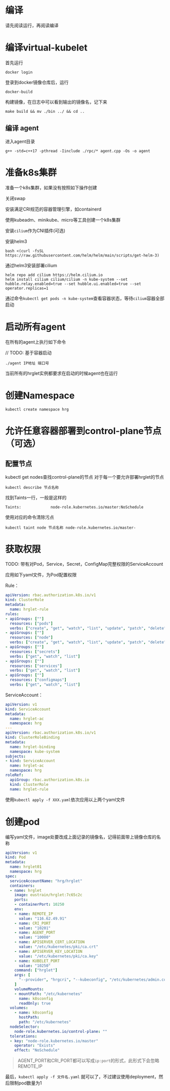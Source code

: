 # 编译

请先阅读运行，再阅读编译

# 编译virtual-kubelet

首先运行

```shell
docker login
```

登录到docker镜像仓库后，运行

```shell
docker-build
```

构建镜像，在日志中可以看到输出的镜像名，记下来

```shell
make build && mv ./bin ../ && cd ..
```

## 编译 agent
进入agent目录

```shell
g++ -std=c++17 -pthread -Iinclude ./rpc/* agent.cpp -Os -o agent
```


# 准备k8s集群

准备一个k8s集群，如果没有按照如下操作创建

关闭swap

安装满足CRI规范的容器管理引擎，如containerd

使用kubeadm、minikube、micro等工具创建一个k8s集群

安装`cilium`作为CNI插件(可选)

安装helm3

```shell
bash <(curl -fsSL https://raw.githubusercontent.com/helm/helm/main/scripts/get-helm-3)
```

通过helm3安装部署cilium

```shell
helm repo add cilium https://helm.cilium.io
helm install cilium cilium/cilium -n kube-system --set hubble.relay.enabled=true --set hubble.ui.enabled=true --set operator.replicas=1
```

通过命令`kubectl get pods -n kube-system`查看容器状态，等待`cilium`容器全部启动

# 启动所有agent

在所有的agent上执行如下命令

// TODO: 基于容器启动

```
./agent IP地址 端口号
```

当前所有的hrglet实例都要求在启动的时候agent也在运行

# 创建Namespace

```
kubectl create namespace hrg
```



# 允许任意容器部署到control-plane节点（可选）

## 配置节点

kubectl get nodes查找control-plane的节点
对于每一个要允许部署hrglet的节点

```
kubectl describe 节点名称
```

找到Taints一行，一般是这样的

```
Taints:             node-role.kubernetes.io/master:NoSchedule
```

使用对应的命令清除污点

```
kubectl taint node 节点名称 node-role.kubernetes.io/master-
```

# 获取权限

TODO: 带有对Pod，Service，Secret，ConfigMap完整权限的ServiceAccount

应用如下yaml文件，为Pod配置权限

Rule：

```yaml
apiVersion: rbac.authorization.k8s.io/v1
kind: ClusterRole
metadata:
  name: hrglet-rule
rules:
- apiGroups: [""]
  resources: ["pods"]
  verbs: ["create", "get", "watch", "list", "update", "patch", "delete", "deletecollection"]
- apiGroups: [""]
  resources: ["node"]
  verbs: ["create", "get", "watch", "list", "update", "patch", "delete", "deletecollection"]
- apiGroups: [""]
  resources: ["secrets"]
  verbs: ["get", "watch", "list"]
- apiGroups: [""]
  resources: ["services"]
  verbs: ["get", "watch", "list"]
- apiGroups: [""]
  resources: ["configmaps"]
  verbs: ["get", "watch", "list"]
```

ServiceAccount：

```yaml
apiVersion: v1
kind: ServiceAccount
metadata:
  name: hrglet-ac
  namespace: hrg
---
apiVersion: rbac.authorization.k8s.io/v1
kind: ClusterRoleBinding
metadata:
  name: hrglet-binding
  namespace: kube-system
subjects:
- kind: ServiceAccount
  name: hrglet-ac
  namespace: hrg
roleRef:
  apiGroup: rbac.authorization.k8s.io
  kind: ClusterRole
  name: hrglet-rule
```

使用`kubectl apply -f XXX.yaml`依次应用以上两个yaml文件



# 创建pod

编写yaml文件，image处要改成上面记录的镜像名，记得前面带上镜像仓库的名称

```yaml
apiVersion: v1
kind: Pod
metadata:
  name: hrglet01
  namespace: hrg
spec:
  serviceAccountName: "hrg/hrglet"
  containers:
  - name: hrglet
    image: eustrain/hrglet:7c65c2c
    ports:
    - containerPort: 10250
    env:
    - name: REMOTE_IP
      value: "116.62.49.91"
    - name: CRI_PORT
      value: "10201"
    - name: AGENT_PORT
      value: "10000"
    - name: APISERVER_CERT_LOCATION
      value: "/etc/kubernetes/pki/ca.crt"
    - name: APISERVER_KEY_LOCATION
      value: "/etc/kubernetes/pki/ca.key"
    - name: KUBELET_PORT
      value: "10250"
    command: ["hrglet"]
    args: [
      "--provider", "hrgcri", "--kubeconfig", "/etc/kubernetes/admin.conf", "--nodename", "hrglet01"
    ]
    volumeMounts:
    - mountPath: "/etc/kubernetes"
      name: k8sconfig
      readOnly: true
  volumes:
    - name: k8sconfig
      hostPath:
      path: "/etc/kubernetes"
  nodeSelector:
    node-role.kubernetes.io/control-plane: ""
  tolerations:
  - key: "node-role.kubernetes.io/master"
    operator: "Exists"
    effect: "NoSchedule"
```

> AGENT_PORT和CRI_PORT都可以写成`ip:port`的形式，此形式下会忽略REMOTE_IP

最后，`kubectl apply -f 文件名.yaml` 就可以了，不过建议使用deployment，然后限制pod数量为1

